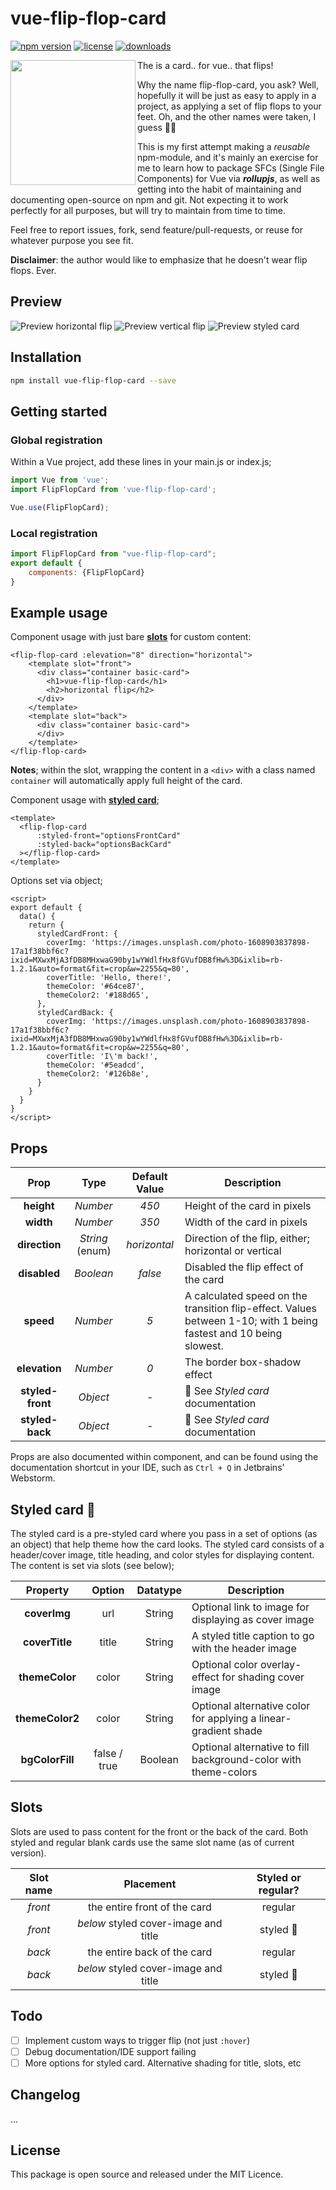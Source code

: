 # vue-flip-flop-card

[![npm version](https://img.shields.io/npm/v/vue-flip-flop-card.svg)](https://img.shields.io/npm/l/vue-flip-flop-card.svg)
[![license](https://img.shields.io/npm/l/vue-flip-flop-card.svg)](https://img.shields.io/npm/l/vue-flip-flop-card.svg)
[![downloads](https://img.shields.io/npm/dt/vue-flip-flop-card.svg)](https://www.npmjs.com/package/vue-flip-flop-card)

<img align="left" height="200" src="https://raw.githubusercontent.com/joakimvrangum/vue-flip-flop-card/314a7fddd0faa90699dea4ee858a8165e57bff8c/icon.svg?sanitze=true">

The is a card.. for vue.. that flips!

Why the name flip-flop-card, you ask? Well, hopefully it will be just as easy to
apply in a project, as applying a set of flip flops to your feet. Oh, and the other names were taken, I guess 🤷‍♂️

This is my first attempt making a _reusable_ npm-module, and it's mainly an exercise for me to learn how to package SFCs (Single File Components) for Vue via ***rollupjs***, as well as getting into the habit of maintaining and documenting open-source on npm and git. Not expecting it to work perfectly for all purposes, but will try to maintain from time to time.

Feel free to report issues, fork, send feature/pull-requests, or reuse for whatever purpose you see fit.

**Disclaimer**: the author would like to emphasize that he doesn't wear flip flops. Ever.

## Preview

![Preview horizontal flip](docs/preview1.gif)
![Preview vertical flip](docs/preview2.gif)
![Preview styled card](docs/preview3.gif)

## Installation

```bash
npm install vue-flip-flop-card --save
```

## Getting started


### Global registration

Within a Vue project, add these lines in your main.js or index.js;

```js
import Vue from 'vue';
import FlipFlopCard from 'vue-flip-flop-card';

Vue.use(FlipFlopCard);
```

### Local registration

```js
import FlipFlopCard from "vue-flip-flop-card";
export default {
    components: {FlipFlopCard}
}
```

## Example usage

Component usage with just bare <u>**slots**</u> for custom content:

```vue
<flip-flop-card :elevation="8" direction="horizontal">
    <template slot="front">
      <div class="container basic-card">
        <h1>vue-flip-flop-card</h1>
        <h2>horizontal flip</h2>
      </div>
    </template>
    <template slot="back">
      <div class="container basic-card">
      </div>
    </template>
</flip-flop-card>
```

**Notes**; within the slot, wrapping the content in a `<div>` with a class named `container` will automatically apply
full height of the card.

Component usage with <u>**styled card**</u>;

```vue
<template>
  <flip-flop-card
      :styled-front="optionsFrontCard"
      :styled-back="optionsBackCard"
  ></flip-flop-card>
</template>
```
Options set via object;
```vue
<script>
export default {
  data() {
    return {
      styledCardFront: {
        coverImg: 'https://images.unsplash.com/photo-1608903837898-17a1f38bbf6c?ixid=MXwxMjA3fDB8MHxwaG90by1wYWdlfHx8fGVufDB8fHw%3D&ixlib=rb-1.2.1&auto=format&fit=crop&w=2255&q=80',
        coverTitle: 'Hello, there!',
        themeColor: '#64ce87',
        themeColor2: '#188d65',
      },
      styledCardBack: {
        coverImg: 'https://images.unsplash.com/photo-1608903837898-17a1f38bbf6c?ixid=MXwxMjA3fDB8MHxwaG90by1wYWdlfHx8fGVufDB8fHw%3D&ixlib=rb-1.2.1&auto=format&fit=crop&w=2255&q=80',
        coverTitle: 'I\'m back!',
        themeColor: '#5eadcd',
        themeColor2: '#126b8e',
      }
    }
  }
}
</script>
```

## Props

Prop | Type | Default Value | Description
:---: | :---: | :---: | ---
**height** | *Number* | *450* | Height of the card in pixels
**width** | *Number* | *350* | Width of the card in pixels
**direction** | *String* (enum) | *horizontal* | Direction of the flip, either; horizontal or vertical
**disabled** | *Boolean* | *false* | Disabled the flip effect of the card
**speed** | *Number* | *5* | A calculated speed on the transition flip-effect. Values between 1-10; with 1 being fastest and 10 being slowest.
**elevation** | *Number* | *0* | The border box-shadow effect
**styled-front** | *Object* | - | 🎴 See _Styled card_ documentation
**styled-back** | *Object* | - | 🎴 See _Styled card_ documentation

Props are also documented within component, and can be found using the documentation shortcut in your IDE, such
as `Ctrl + Q` in Jetbrains' Webstorm.

## Styled card 🎴

The styled card is a pre-styled card where you pass in a set of options (as an object) that help theme how the card
looks. The styled card consists of a header/cover image, title heading, and color styles for displaying content. The
content is set via slots (see below);

Property | Option | Datatype | Description
:---: | :---: | :---: | ---
**coverImg** | url | String | Optional link to image for displaying as cover image
**coverTitle** | title | String | A styled title caption to go with the header image
**themeColor** | color | String | Optional color overlay-effect for shading cover image
**themeColor2** | color | String | Optional alternative color for applying a linear-gradient shade
**bgColorFill** | false / true | Boolean | Optional alternative to fill background-color with theme-colors

## Slots

Slots are used to pass content for the front or the back of the card. Both styled and regular blank cards use the same
slot name (as of current version).

Slot name | Placement | Styled or regular?
:---: | :---: | :---:
_front_ | the entire front of the card | regular
_front_ | _below_ styled cover-image and title | styled 🎴
_back_ | the entire back of the card | regular
_back_ | _below_ styled cover-image and title | styled 🎴

## Todo

- [ ] Implement custom ways to trigger flip (not just `:hover`)
- [ ] Debug documentation/IDE support failing
- [ ] More options for styled card. Alternative shading for title, slots, etc

## Changelog

...

## License

This package is open source and released under the MIT Licence.